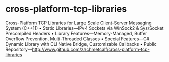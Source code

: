cross-platform-tcp-libraries
============================

Cross-Platform TCP Libraries for Large Scale Client-Server Messaging System (C++11)
• Static Libraries—IPv4 Sockets via WinSock2 & Sys/Socket Precompiled Headers
• Library Features—Memory-Managed, Buffer Overflow Prevention, Multi-Threaded Classes
• Special Features—C# Dynamic Library with CLI Native Bridge, Customizable Callbacks
• Public Repository—http://www.github.com/zachmetcalf/cross-platform-tcp-libraries

